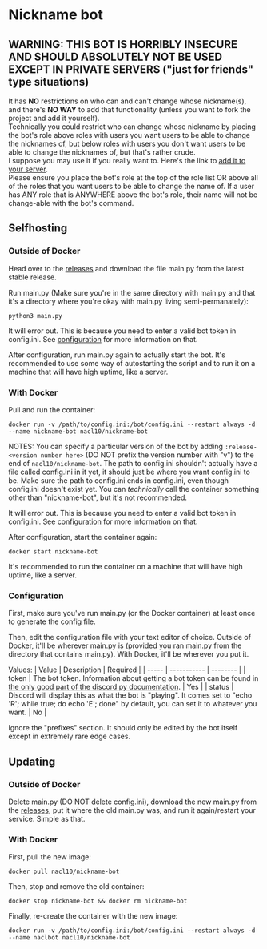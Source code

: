 # Nickname bot

## WARNING: THIS BOT IS HORRIBLY INSECURE AND SHOULD ABSOLUTELY **NOT** BE USED EXCEPT IN PRIVATE SERVERS ("just for friends" type situations)

It has **NO** restrictions on who can and can't change whose nickname(s), and there's **NO WAY** to add that functionality (unless you want to fork the project and add it yourself).  
Technically you could restrict who can change whose nickname by placing the bot's role above roles with users you want users to be able to change the nicknames of, but below roles with users you don't want users to be able to change the nicknames of, but that's rather crude.  
I suppose you may use it if you really want to. Here's the link to [add it to your server](https://discord.com/api/oauth2/authorize?client_id=813147271160004629&permissions=201411584&scope=bot).  
Please ensure you place the bot's role at the top of the role list OR above all of the roles that you want users to be able to change the name of. If a user has ANY role that is ANYWHERE above the bot's role, their name will not be change-able with the bot's command.

## Selfhosting
### Outside of Docker
Head over to the [releases](https://github.com/NaCl10/nickname-bot/releases) and download the file main.py from the latest stable release.

Run main.py (Make sure you're in the same directory with main.py and that it's a directory where you're okay with main.py living semi-permanately):
```shell
python3 main.py
```
It will error out. This is because you need to enter a valid bot token in config.ini. See [configuration](https://github.com/NaCl10/nickname-bot#configuration) for more information on that.

After configuration, run main.py again to actually start the bot. It's recommended to use some way of autostarting the script and to run it on a machine that will have high uptime, like a server.

### With Docker

Pull and run the container:
```shell
docker run -v /path/to/config.ini:/bot/config.ini --restart always -d --name nickname-bot nacl10/nickname-bot
```
NOTES: You can specify a particular version of the bot by adding `:release-<version number here>` (DO NOT prefix the version number with "v") to the end of `nacl10/nickname-bot`. The path to config.ini shouldn't actually have a file called config.ini in it yet, it should just be where you want config.ini to be.  Make sure the path to config.ini ends in config.ini, even though config.ini doesn't exist yet. You can *technically* call the container something other than "nickname-bot", but it's not recommended.

It will error out. This is because you need to enter a valid bot token in config.ini. See [configuration](https://github.com/NaCl10/nickname-bot#configuration) for more information on that.

After configuration, start the container again:
```shell
docker start nickname-bot
```
It's recommended to run the container on a machine that will have high uptime, like a server.

### Configuration

First, make sure you've run main.py (or the Docker container) at least once to generate the config file.

Then, edit the configuration file with your text editor of choice. Outside of Docker, it'll be wherever main.py is (provided you ran main.py from the directory that contains main.py). With Docker, it'll be wherever you put it.

Values:
| Value | Description | Required |
| ----- | ----------- | -------- |
| token | The bot token. Information about getting a bot token can be found in [the only good part of the discord.py documentation](https://discordpy.readthedocs.io/en/latest/discord.html#discord-intro). | Yes |
| status | Discord will display this as what the bot is "playing". It comes set to "echo 'R'; while true; do echo 'E'; done" by default, you can set it to whatever you want. | No |

Ignore the "prefixes" section. It should only be edited by the bot itself except in extremely rare edge cases.

## Updating
### Outside of Docker
Delete main.py (DO NOT delete config.ini), download the new main.py from the [releases](https://github.com/NaCl10/nickname-bot/releases), put it where the old main.py was, and run it again/restart your service. Simple as that.

### With Docker
First, pull the new image:
```shell
docker pull nacl10/nickname-bot
```
Then, stop and remove the old container:
```shell
docker stop nickname-bot && docker rm nickname-bot
```
Finally, re-create the container with the new image:
```shell
docker run -v /path/to/config.ini:/bot/config.ini --restart always -d --name naclbot nacl10/nickname-bot
```
